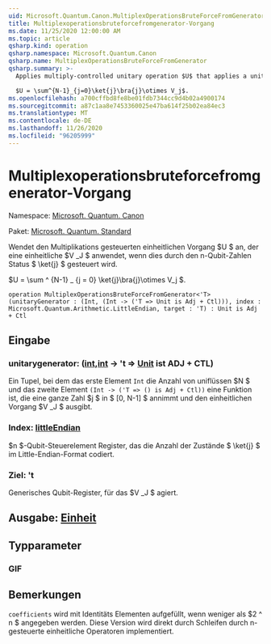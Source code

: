 ```yaml
---
uid: Microsoft.Quantum.Canon.MultiplexOperationsBruteForceFromGenerator
title: Multiplexoperationsbruteforcefromgenerator-Vorgang
ms.date: 11/25/2020 12:00:00 AM
ms.topic: article
qsharp.kind: operation
qsharp.namespace: Microsoft.Quantum.Canon
qsharp.name: MultiplexOperationsBruteForceFromGenerator
qsharp.summary: >-
  Applies multiply-controlled unitary operation $U$ that applies a unitary $V_j$ when controlled by n-qubit number state $\ket{j}$.

  $U = \sum^{N-1}_{j=0}\ket{j}\bra{j}\otimes V_j$.
ms.openlocfilehash: a700cffbd8fe8be01fdb7344cc9d4b02a4900174
ms.sourcegitcommit: a87c1aa8e7453360025e47ba614f25b02ea84ec3
ms.translationtype: MT
ms.contentlocale: de-DE
ms.lasthandoff: 11/26/2020
ms.locfileid: "96205999"
---
```

# <a name="multiplexoperationsbruteforcefromgenerator-operation"></a>Multiplexoperationsbruteforcefromgenerator-Vorgang

Namespace: [Microsoft. Quantum. Canon](xref:Microsoft.Quantum.Canon)

Paket: [Microsoft. Quantum. Standard](https://nuget.org/packages/Microsoft.Quantum.Standard)


Wendet den Multiplikations gesteuerten einheitlichen Vorgang $U $ an, der eine einheitliche $V _J $ anwendet, wenn dies durch den n-Qubit-Zahlen Status $ \ket{j} $ gesteuert wird.

$U = \sum ^ {N-1} _ {j = 0} \ket{j}\bra{j}\otimes V_j $.

```qsharp
operation MultiplexOperationsBruteForceFromGenerator<'T> (unitaryGenerator : (Int, (Int -> ('T => Unit is Adj + Ctl))), index : Microsoft.Quantum.Arithmetic.LittleEndian, target : 'T) : Unit is Adj + Ctl
```


## <a name="input"></a>Eingabe

### <a name="unitarygenerator--intint---t--unit--is-adj--ctl"></a>unitarygenerator: ([int](xref:microsoft.quantum.lang-ref.int),[int](xref:microsoft.quantum.lang-ref.int) -> 't => [Unit](xref:microsoft.quantum.lang-ref.unit)  ist ADJ + CTL)

Ein Tupel, bei dem das erste Element `Int` die Anzahl von uniflüssen $N $ und das zweite Element `(Int -> ('T => () is Adj + Ctl))` eine Funktion ist, die eine ganze Zahl $j $ in $ [0, N-1] $ annimmt und den einheitlichen Vorgang $V _J $ ausgibt.


### <a name="index--littleendian"></a>Index: [littleEndian](xref:Microsoft.Quantum.Arithmetic.LittleEndian)

$n $-Qubit-Steuerelement Register, das die Anzahl der Zustände $ \ket{j} $ im Little-Endian-Format codiert.


### <a name="target--t"></a>Ziel: 't

Generisches Qubit-Register, für das $V _J $ agiert.



## <a name="output--unit"></a>Ausgabe: [Einheit](xref:microsoft.quantum.lang-ref.unit)



## <a name="type-parameters"></a>Typparameter

### <a name="t"></a>GIF



## <a name="remarks"></a>Bemerkungen

`coefficients` wird mit Identitäts Elementen aufgefüllt, wenn weniger als $2 ^ n $ angegeben werden. Diese Version wird direkt durch Schleifen durch n-gesteuerte einheitliche Operatoren implementiert.